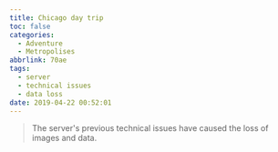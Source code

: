 ```yaml
---
title: Chicago day trip
toc: false
categories:
  - Adventure
  - Metropolises
abbrlink: 70ae
tags:
  - server
  - technical issues
  - data loss
date: 2019-04-22 00:52:01
---
```


> The server's previous technical issues have caused the loss of images and data.

